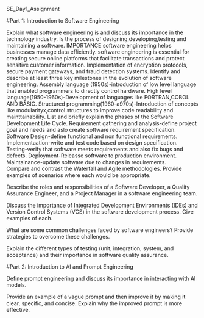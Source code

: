 SE_Day1_Assignment

#Part 1: Introduction to Software Engineering

Explain what software engineering is and discuss its importance in the technology industry.
     Is the process of designing,developing,testing and maintaining a software.
IMPORTANCE 
    software engineering helps businesses manage data efficiently.
    software engineering is essential for creating secure online platforms that facilitate transactions and protect sensitive customer information.
    Implementation of encryption protocols, secure payment gateways, and fraud detection systems.
Identify and describe at least three key milestones in the evolution of software engineering.
     Assembly language (1950s)-introduction of low level language that enabled programmers to directly control hardware.
     High level language(1950-1960s)-Development of languages like FORTRAN,COBOL AND BASIC.
    Structured programming(1960-a970s)-Introduction of concepts like modularityx,control structures to improve code readability and mainttainability.
List and briefly explain the phases of the Software Development Life Cycle.
    Requirement gathering and analysis-define project goal and needs and aslo create software requirement specification.
    Software Design-define functional and non functional requirements.
    Implementaation-write and test code  based on design specification.
    Testing-verify that software meets requirements and also fix bugs and defects.
    Deployment-Releasse software to production environment.
    Maintainance-update software due to changes in requirements.  
Compare and contrast the Waterfall and Agile methodologies. Provide examples of scenarios where each would be appropriate.

Describe the roles and responsibilities of a Software Developer, a Quality Assurance Engineer, and a Project Manager in a software engineering team.

Discuss the importance of Integrated Development Environments (IDEs) and Version Control Systems (VCS) in the software development process. Give examples of each.

What are some common challenges faced by software engineers? Provide strategies to overcome these challenges.

Explain the different types of testing (unit, integration, system, and acceptance) and their importance in software quality assurance.


#Part 2: Introduction to AI and Prompt Engineering

Define prompt engineering and discuss its importance in interacting with AI models.

Provide an example of a vague prompt and then improve it by making it clear, specific, and concise. Explain why the improved prompt is more effective.


